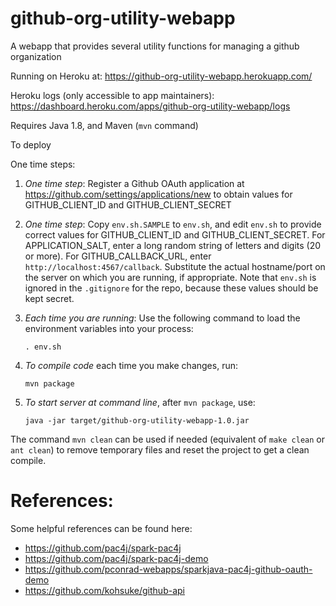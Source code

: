# github-org-utility-webapp
 
A webapp that provides several utility functions for managing a github organization

Running on Heroku at: https://github-org-utility-webapp.herokuapp.com/

Heroku logs (only accessible to app maintainers): https://dashboard.heroku.com/apps/github-org-utility-webapp/logs

Requires Java 1.8, and Maven (`mvn` command)

To deploy

One time steps:

1.  *One time step*: Register a Github OAuth application at
    <https://github.com/settings/applications/new> to obtain
    values for GITHUB_CLIENT_ID and GITHUB_CLIENT_SECRET
   
2.  *One time step*:
    Copy `env.sh.SAMPLE` to `env.sh`, and edit `env.sh`
    to provide correct values
    for GITHUB_CLIENT_ID and GITHUB_CLIENT_SECRET.  For APPLICATION_SALT,
    enter a long random string of letters and digits (20 or more).
    For GITHUB_CALLBACK_URL, enter `http://localhost:4567/callback`.
    Substitute the actual hostname/port on the server on which you are
    running,
    if appropriate.   Note that `env.sh` is ignored in the `.gitignore`
    for the repo, because these values should be kept secret.

3.  *Each time you are running*: Use the following command to load the
    environment variables into your process:

    ```
    . env.sh
    ```

4.  *To compile code* each time you make changes, run:

    ```
    mvn package
    ```

5.  *To start server at command line*, after `mvn package`, use:

    ```
    java -jar target/github-org-utility-webapp-1.0.jar
    ```

The command `mvn clean` can be used if needed (equivalent of `make clean`
or `ant clean`) to remove temporary files and reset the project to get a clean
compile.

# References:

Some helpful references can be found here:

* https://github.com/pac4j/spark-pac4j
* https://github.com/pac4j/spark-pac4j-demo
* https://github.com/pconrad-webapps/sparkjava-pac4j-github-oauth-demo 
* https://github.com/kohsuke/github-api


